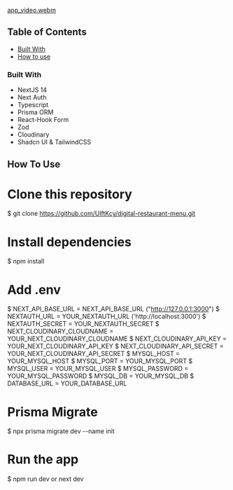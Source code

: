 [app_video.webm](https://github.com/UlftKcy/digital-restaurant-menu/assets/80036968/8c7040c7-5896-43c1-a50e-31be2231903d)

<!-- TABLE OF CONTENTS -->

## Table of Contents

- [Built With](#built-with)
- [How to use](#how-to-use)

### Built With

- NextJS 14
- Next Auth
- Typescript
- Prisma ORM
- React-Hook Form
- Zod
- Cloudinary
- Shadcn UI & TailwindCSS

## How To Use

# Clone this repository
$ git clone https://github.com/UlftKcy/digital-restaurant-menu.git

# Install dependencies
  $ npm install
  
# Add .env
 $  NEXT_API_BASE_URL = NEXT_API_BASE_URL ("http://127.0.0.1:3000")
 $  NEXTAUTH_URL = YOUR_NEXTAUTH_URL ('http://localhost:3000')
 $  NEXTAUTH_SECRET = YOUR_NEXTAUTH_SECRET
 $  NEXT_CLOUDINARY_CLOUDNAME = YOUR_NEXT_CLOUDINARY_CLOUDNAME
 $  NEXT_CLOUDINARY_API_KEY = YOUR_NEXT_CLOUDINARY_API_KEY
 $  NEXT_CLOUDINARY_API_SECRET = YOUR_NEXT_CLOUDINARY_API_SECRET
 $  MYSQL_HOST = YOUR_MYSQL_HOST
 $  MYSQL_PORT = YOUR_MYSQL_PORT
 $  MYSQL_USER = YOUR_MYSQL_USER
 $  MYSQL_PASSWORD = YOUR_MYSQL_PASSWORD
 $  MYSQL_DB = YOUR_MYSQL_DB
 $  DATABASE_URL = YOUR_DATABASE_URL
  
# Prisma Migrate
  $ npx prisma migrate dev --name init

# Run the app
  $ npm run dev or next dev
